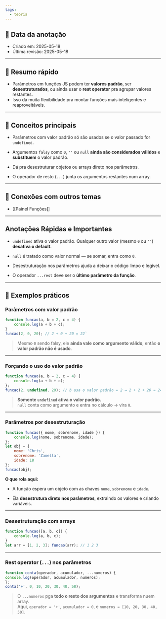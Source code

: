 ```yaml
---
tags:
  - teoria
---
```

## 📅 Data da anotação

- Criado em: 2025-05-18
- Última revisão: 2025-05-18

---

## 🧠 Resumo rápido

- Parâmetros em funções JS podem ter **valores padrão**, ser **desestruturados**, ou ainda usar o **rest operator** pra agrupar valores restantes. 
- Isso dá muita flexibilidade pra montar funções mais inteligentes e reaproveitáveis.

---

## 📌 Conceitos principais

- Parâmetros com valor padrão só são usados se o valor passado for `undefined`.

- Argumentos `falsy` como `0`, `''` ou `null` **ainda são considerados válidos** e **substituem** o valor padrão.

- Dá pra desestruturar objetos ou arrays direto nos parâmetros.

- O operador de resto (`...`) junta os argumentos restantes num array.

---

## 🧩 Conexões com outros temas

- [[Painel Funções]]

---

## Anotações Rápidas e Importantes

- `undefined` ativa o valor padrão. Qualquer outro valor (mesmo `0` ou `''`) **desativa o default**.

- `null` é tratado como valor normal — se somar, entra como `0`.

- Desestruturação nos parâmetros ajuda a deixar o código limpo e legível.

- O operador `...rest` deve ser o **último parâmetro da função**.

---

## 📖 Exemplos práticos

### Parâmetros com valor padrão

```js
function funcao(a, b = 2, c = 4) {
	console.log(a + b + c); 
} 
funcao(2, 0, 20); // 2 + 0 + 20 = 22`
```
> Mesmo `0` sendo falsy, ele **ainda vale como argumento válido**, então **o valor padrão não é usado**.

---

### Forçando o uso do valor padrão

```js
function funcao(a, b = 2, c = 4) {
	console.log(a + b + c);
};
funcao(2, undefined, 20); // b usa o valor padrão = 2 → 2 + 2 + 20 = 24
```
> **Somente `undefined` ativa o valor padrão.**  
> `null` conta como argumento e entra no cálculo → vira `0`.

---

### Parâmetros por desestruturação
```js
function funcao({ nome, sobrenome, idade }) {
	console.log(nome, sobrenome, idade);
};
let obj = {
	nome: 'Chris',
	sobrenome: 'Zanella',
	idade: 18
};
funcao(obj);
```

**O que rola aqui:**

- A função espera um objeto com as chaves `nome`, `sobrenome` e `idade`.

- Ela **desestrutura direto nos parâmetros**, extraindo os valores e criando variáveis.    

---

### Desestruturação com arrays
```js
function funcao([a, b, c]) {
	console.log(a, b, c);
}
let arr = [1, 2, 3]; funcao(arr); // 1 2 3
```

---

### Rest operator (`...`) nos parâmetros

```js
function conta(operador, acumulador, ...numeros) {
console.log(operador, acumulador, numeros);
};
conta('+', 0, 10, 20, 30, 40, 50);
```
> O `...numeros` pga **todo o resto dos argumentos** e transforma nuem array.  
> Aqui, `operador = '+'`, `acumulador = 0`, e `numeros = [10, 20, 30, 40, 50]`.